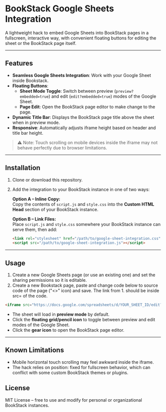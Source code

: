 # BookStack Google Sheets Integration

A lightweight hack to embed Google Sheets into BookStack pages in a fullscreen, interactive way, with convenient floating buttons for editing the sheet or the BookStack page itself.

---

## Features

- **Seamless Google Sheets Integration**: Work with your Google Sheet inside Bookstack.  
- **Floating Buttons**:  
  - **Sheet Mode Toggle**: Switch between preview (`preview?embedded=true`) and edit (`edit?embedded=true`) modes of the Google Sheet.  
  - **Page Edit**: Open the BookStack page editor to make change to the page.  
- **Dynamic Title Bar**: Displays the BookStack page title above the sheet when in preview mode.  
- **Responsive**: Automatically adjusts iframe height based on header and title bar height.  

> ⚠️ Note: Touch scrolling on mobile devices inside the iframe may not behave perfectly due to browser limitations.

---

## Installation

1. Clone or download this repository.  

2. Add the integration to your BookStack instance in one of two ways:

   **Option A – Inline Copy:**  
   Copy the contents of `script.js` and `style.css` into the **Custom HTML Head** section of your BookStack instance.

   **Option B – Link Files:**  
   Place `script.js` and `style.css` somewhere your BookStack instance can serve them, then add:

   ```html
   <link rel="stylesheet" href="/path/to/google-sheet-integration.css">
   <script src="/path/to/google-sheet-integration.js"></script>
   ```

---



## Usage

1. Create a new Google Sheets page (or use an existing one) and set the sharing permissions so it is editable.  
2. Create a new Bookstack page, paste and change code below to source code of the page ("<>" icon) and save. The link from 1. should be inside src= of the code.

```html
<iframe src="https://docs.google.com/spreadsheets/d/YOUR_SHEET_ID/edit?embedded=true"></iframe>
```

- The sheet will load in **preview mode** by default.  
- Click the **floating grid/pencil icon** to toggle between preview and edit modes of the Google Sheet.  
- Click the **gear icon** to open the BookStack page editor.

---

## Known Limitations

- Mobile horizontal touch scrolling may feel awkward inside the iframe.
- The hack relies on position: fixed for fullscreen behavior, which can conflict with some custom BookStack themes or plugins.

## License

MIT License – free to use and modify for personal or organizational BookStack instances.
